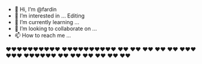 - 👋 Hi, I’m @fardin
- 👀 I’m interested in ... Editing
- 🌱 I’m currently learning ...
- 💞️ I’m looking to collaborate on ...
- 📫 How to reach me ...

<!---
Igsoydpydu/Igsoydpydu is a ✨ special ✨ repository because its `README.md` (this file) appears on your GitHub profile.
You can click the Preview link to take a look at your changes.
--->
❤️❤️❤️❤️❤️❤️❤️❤️❤️❤️
❤️❤️❤️❤️❤️❤️❤️❤️❤️❤️
❤️❤️
❤️❤️
❤️❤️
❤️❤️
❤️❤️
❤️❤️❤️❤️❤️❤️
❤️❤️❤️❤️❤️❤️
❤️❤️
❤️❤️
❤️❤️
❤️❤️
❤️❤️
❤️❤️
